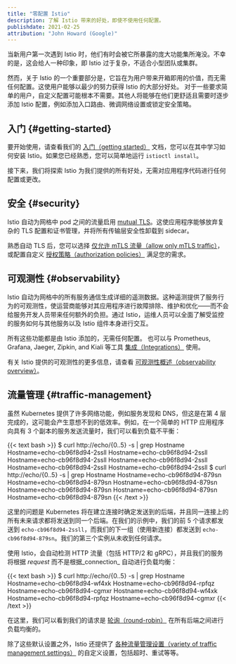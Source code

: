 ```yaml
---
title: "零配置 Istio"
description: 了解 Istio 带来的好处，即使不使用任何配置。
publishdate: 2021-02-25
attribution: "John Howard (Google)"
---
```


当新用户第一次遇到 Istio 时，他们有时会被它所暴露的庞大功能集所淹没。不幸的是，这会给人一种印象，即 Istio 过于复杂，不适合小型团队或集群。

然而，关于 Istio 的一个重要部分是，它旨在为用户带来开箱即用的价值，而无需任何配置。这使用户能够以最少的努力获得 Istio 的大部分好处。 对于一些要求简单的用户，自定义配置可能根本不需要。其他人将能够在他们更舒适且需要时逐步添加 Istio 配置，例如添加入口路由、微调网络设置或锁定安全策略。

## 入门 {#getting-started}

要开始使用，请查看我们的 [入门（getting started）](/zh/docs/setup/getting-started/) 文档，您可以在其中学习如何安装 Istio。如果您已经熟悉，您可以简单地运行 `istioctl install`。

接下来，我们将探索 Istio 为我们提供的所有好处，无需对应用程序代码进行任何配置或更改。

## 安全 {#security}

Istio 自动为网格中 pod 之间的流量启用 [mutual TLS](/zh/docs/concepts/security/#mutual-tls-authentication)。这使应用程序能够放弃复杂的 TLS 配置和证书管理，并将所有传输层安全性卸载到 sidecar。

熟悉自动 TLS 后，您可以选择 [仅允许 mTLS 流量（allow only mTLS traffic）](/zh/docs/tasks/security/authentication/mtls-migration/)，或配置自定义 [授权策略（authorization policies）](/zh/docs/tasks/security/authorization/) 满足您的需求。

## 可观测性 {#observability}

Istio 自动为网格中的所有服务通信生成详细的遥测数据。这种遥测提供了服务行为的可观测性，使运营商能够对其应用程序进行故障排除、维护和优化——而不会给服务开发人员带来任何额外的负担。通过 Istio，运维人员可以全面了解受监控的服务如何与其他服务以及 Istio 组件本身进行交互。

所有这些功能都是由 Istio 添加的，无需任何配置。 也可以与 Prometheus, Grafana, Jaeger, Zipkin, and Kiali 等工具 [集成（Integrations）](/zh/docs/ops/integrations/) 使用。

有关 Istio 提供的可观测性的更多信息，请查看 [可观测性概述（observability overview）](/zh/docs/concepts/observability/)。

## 流量管理 {#traffic-management}

虽然 Kubernetes 提供了许多网络功能，例如服务发现和 DNS，但这是在第 4 层完成的，这可能会产生意想不到的低效率。例如，在一个简单的 HTTP 应用程序向具有 3 个副本的服务发送流量时，我们可以看到负载不平衡：

{{< text bash >}}
$ curl http://echo/{0..5} -s | grep Hostname
Hostname=echo-cb96f8d94-2ssll
Hostname=echo-cb96f8d94-2ssll
Hostname=echo-cb96f8d94-2ssll
Hostname=echo-cb96f8d94-2ssll
Hostname=echo-cb96f8d94-2ssll
Hostname=echo-cb96f8d94-2ssll
$ curl http://echo/{0..5} -s | grep Hostname
Hostname=echo-cb96f8d94-879sn
Hostname=echo-cb96f8d94-879sn
Hostname=echo-cb96f8d94-879sn
Hostname=echo-cb96f8d94-879sn
Hostname=echo-cb96f8d94-879sn
Hostname=echo-cb96f8d94-879sn
{{< /text >}}

这里的问题是 Kubernetes 将在建立连接时确定发送到的后端，并且同一连接上的所有未来请求都将发送到同一个后端。在我们的示例中，我们的前 5 个请求都发送到 `echo-cb96f8d94-2ssll`，而我们的下一组（使用新连接）都发送到 `echo-cb96f8d94-879sn`。我们的第三个实例从未收到任何请求。

使用 Istio，会自动检测 HTTP 流量（包括 HTTP/2 和 gRPC），并且我们的服务将根据 _request_ 而不是根据_connection_ 自动进行负载均衡：

{{< text bash >}}
$ curl http://echo/{0..5} -s | grep Hostname
Hostname=echo-cb96f8d94-wf4xk
Hostname=echo-cb96f8d94-rpfqz
Hostname=echo-cb96f8d94-cgmxr
Hostname=echo-cb96f8d94-wf4xk
Hostname=echo-cb96f8d94-rpfqz
Hostname=echo-cb96f8d94-cgmxr
{{< /text >}}

在这里，我们可以看到我们的请求是 [轮询（round-robin）](/zh/docs/concepts/traffic-management#load-balancing-options) 在所有后端之间进行负载均衡的。

除了这些默认设置之外，Istio 还提供了 [各种流量管理设置（variety of traffic management settings）](/zh/docs/concepts/traffic-management/) 的自定义设置，包括超时、重试等等。
